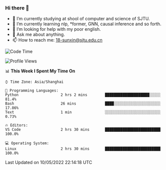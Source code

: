 ### Hi there 👋

<!--
**sunxin000/sunxin000** is a ✨ _special_ ✨ repository because its `README.md` (this file) appears on your GitHub profile.

Here are some ideas to get you started:

- 🔭 I’m currently working on ...
- 🌱 I’m currently learning ...
- 👯 I’m looking to collaborate on ...
- 🤔 I’m looking for help with ...
- 💬 Ask me about ...
- 📫 How to reach me: ...
- 😄 Pronouns: ...
- ⚡ Fun fact: ...
-->
- 🏫 I’m currently studying at shool of computer and science of SJTU.
- 🌱 I’m currently learning nlp, \*former, GNN, causal inference and so forth.
- 🤔 I’m looking for help with my poor english.
- 💬 Ask me about anything.
- 📫 How to reach me: 18-sunxin@sjtu.edu.cn
<!--START_SECTION:waka-->
![Code Time](http://img.shields.io/badge/Code%20Time-185%20hrs%2049%20mins-blue)

![Profile Views](http://img.shields.io/badge/Profile%20Views-2-blue)

📊 **This Week I Spent My Time On** 

```text
⌚︎ Time Zone: Asia/Shanghai

💬 Programming Languages: 
Python                   2 hrs 2 mins        ████████████████████░░░░░   81.4% 
Bash                     26 mins             ████░░░░░░░░░░░░░░░░░░░░░   17.86% 
Text                     1 min               ░░░░░░░░░░░░░░░░░░░░░░░░░   0.73%

🔥 Editors: 
VS Code                  2 hrs 30 mins       █████████████████████████   100.0%

💻 Operating System: 
Linux                    2 hrs 30 mins       █████████████████████████   100.0%

```


 Last Updated on 10/05/2022 22:14:18 UTC
<!--END_SECTION:waka-->
